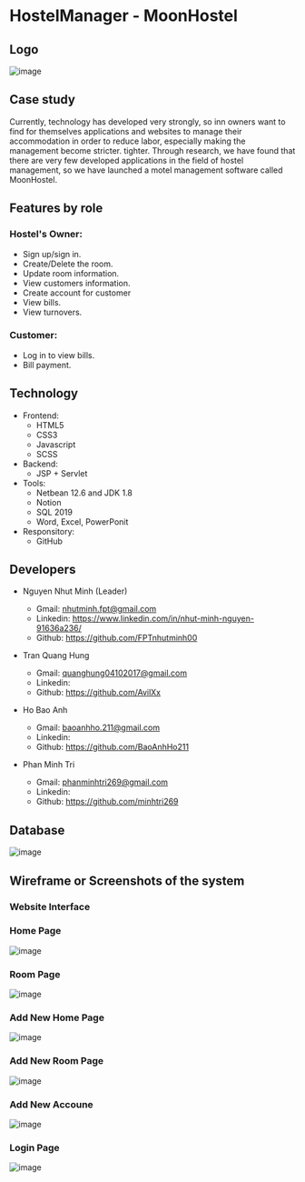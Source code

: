 # HostelManager - MoonHostel

## Logo
![image](https://user-images.githubusercontent.com/90835621/170406519-d4b2b71d-b897-4619-a533-9ca672692bf7.png)

## Case study

Currently, technology has developed very strongly, so inn owners want to find for themselves applications and websites to manage their accommodation in order to reduce labor, especially making the management become stricter. tighter.
Through research, we have found that there are very few developed applications in the field of hostel management, so we have launched a motel management software called MoonHostel.

## Features by role
 ### Hostel's Owner:
-   Sign up/sign in.
-	Create/Delete the room.
-   Update room information.
-   View customers information.
-   Create account for customer
-   View bills.
-   View turnovers.
 ### Customer:
-   Log in to view bills.
-   Bill payment.

## Technology
- Frontend:
    - HTML5
    - CSS3
    - Javascript
    - SCSS
- Backend:
   - JSP + Servlet
- Tools:
   - Netbean 12.6 and JDK 1.8
   - Notion
   - SQL 2019
   - Word, Excel, PowerPonit
- Responsitory:
   - GitHub
## Developers
- Nguyen Nhut Minh (Leader) 
    - Gmail: nhutminh.fpt@gmail.com
    - Linkedin: https://www.linkedin.com/in/nhut-minh-nguyen-91636a236/
    - Github: https://github.com/FPTnhutminh00

- Tran Quang Hung
    - Gmail: quanghung04102017@gmail.com
    - Linkedin:
    - Github: https://github.com/AvilXx
    
- Ho Bao Anh 
    - Gmail: baoanhho.211@gmail.com
    - Linkedin:
    - Github: https://github.com/BaoAnhHo211
    
- Phan Minh Tri
    - Gmail: phanminhtri269@gmail.com
    - Linkedin:
    - Github: https://github.com/minhtri269

## Database
![image](https://user-images.githubusercontent.com/90835621/170403663-a77d7a42-5592-4d2b-bd36-9cbf5eed8f85.png)

## Wireframe or Screenshots of the system
### Website Interface
### Home Page
![image](https://user-images.githubusercontent.com/90835621/171013579-666d8f9c-aadb-4674-951e-e508dd37ecf8.png)

### Room Page
![image](https://user-images.githubusercontent.com/90835621/171219121-4093fef8-8d2b-4e06-84d3-412affaa3036.png)

### Add New Home Page
![image](https://user-images.githubusercontent.com/90835621/171219333-24d85795-e17a-4e1b-a00c-f6694fce09a5.png)

### Add New Room Page
![image](https://user-images.githubusercontent.com/90835621/171219440-f615954a-db52-465b-bcf9-dadeb6e4d315.png)

### Add New Accoune
![image](https://user-images.githubusercontent.com/90835621/171013769-41f5db16-193b-4f78-90e6-206fc2eaf731.png)

### Login Page
![image](https://user-images.githubusercontent.com/90835621/171219562-4e6f967d-58f1-4d98-8324-d6a0572b3b4d.png)



